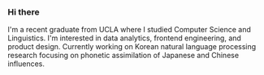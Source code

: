 ### Hi there

I'm a recent graduate from UCLA where I studied Computer Science and Linguistics. I'm interested in data analytics, frontend engineering, and product design. Currently working on Korean natural language processing research focusing on phonetic assimilation of Japanese and Chinese influences.
